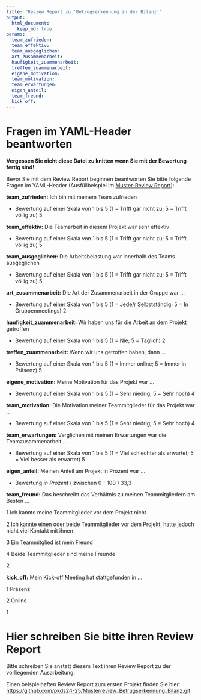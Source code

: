 ```yaml
---
title: "Review Report zu 'Betrugserkennung in der Bilanz'"
output: 
  html_document:
    keep_md: true
params:
  team_zufrieden: 
  team_effektiv: 
  team_ausgeglichen: 
  art_zusammenarbeit: 
  haufigkeit_zuammenarbeit: 
  treffen_zuammenarbeit: 
  eigene_motivation: 
  team_motivation: 
  team_erwartungen: 
  eigen_anteil: 
  team_freund: 
  kick_off: 
---
```


# Fragen im YAML-Header beantworten

**Vergessen Sie nicht diese Datei zu knitten wenn Sie mit der Bewertung fertig sind!**

Bevor Sie mit dem Review Report beginnen beantworten Sie bitte folgende Fragen im YAML-Header (Ausfüllbeispiel im [Muster-Review Report](https://github.com/pkds24-25/Musterreview_Betrugserkennung_Bilanz.git)):

**team_zufrieden:** Ich bin mit meinem Team zufrieden

- Bewertung auf einer Skala von 1 bis 5 (1 = Trifft gar nicht zu; 5 = Trifft völlig zu) 
5
  
**team_effektiv:** Die Teamarbeit in diesem Projekt war sehr effektiv

- Bewertung auf einer Skala von 1 bis 5 (1 = Trifft gar nicht zu; 5 = Trifft völlig zu) 
5

**team_ausgeglichen:** Die Arbeitsbelastung war innerhalb des Teams ausgeglichen

- Bewertung auf einer Skala von 1 bis 5 (1 = Trifft gar nicht zu; 5 = Trifft völlig zu) 
5

**art_zusammenarbeit:** Die Art der Zusammenarbeit in der Gruppe war ...

- Bewertung auf einer Skala von 1 bis 5 (1 = Jede/r Selbstständig; 5 = In Gruppenmeetings)
2

**haufigkeit_zuammenarbeit:** Wir haben uns für die Arbeit an dem Projekt getroffen

- Bewertung auf einer Skala von 1 bis 5 (1 = Nie; 5 = Täglich) 
2

**treffen_zuammenarbeit:** Wenn wir uns getroffen haben, dann ...

- Bewertung auf einer Skala von 1 bis 5 (1 = Immer online; 5 = Immer in Präsenz)
5

**eigene_motivation:** Meine Motivation für das Projekt war ...

- Bewertung auf einer Skala von 1 bis 5 (1 = Sehr niedrig; 5 = Sehr hoch)
4

**team_motivation:** Die Motivation meiner Teammitglieder für das Projekt war ...

- Bewertung auf einer Skala von 1 bis 5 (1 = Sehr niedrig; 5 = Sehr hoch)
4

**team_erwartungen:** Verglichen mit meinen Erwartungen war die Teamzusammenarbeit ...


- Bewertung auf einer Skala von 1 bis 5 (1 = Viel schlechter als erwartet; 5 = Viel besser als erwartet) 
5

**eigen_anteil:** Meinen Anteil am Projekt in Prozent war ... 

- Bewertung _in Prozent_ ( zwischen 0 - 100 )
33,3

**team_freund:** Das beschreibt das Verhältnis zu meinen Teammitgliedern am Besten ...

  1 Ich kannte meine Teammitglieder vor dem Projekt nicht
  
  2 Ich kannte einen oder beide Teammitglieder vor dem Projekt, hatte jedoch nicht viel Kontakt mit ihnen
  
  3 Ein Teammitglied ist mein Freund
  
  4 Beide Teammitglieder sind meine Freunde
  
2
  
**kick_off:** Mein Kick-off Meeting hat stattgefunden in ...

  1 Präsenz
  
  2 Online
  
1
  
# Hier schreiben Sie bitte ihren Review Report

Bitte schreiben Sie anstatt diesem Text ihren Review Report zu der vorliegenden Ausarbeitung.

Einen beispielhaften Review Report zum ersten Projekt finden Sie hier: https://github.com/pkds24-25/Musterreview_Betrugserkennung_Bilanz.git
